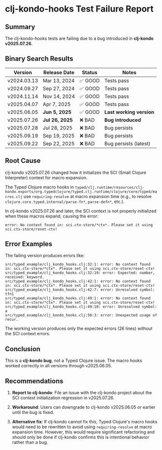 # clj-kondo-hooks Test Failure Report

## Summary

The clj-kondo-hooks tests are failing due to a bug introduced in **clj-kondo v2025.07.26**.

## Binary Search Results

| Version | Release Date | Status | Notes |
|---------|--------------|--------|-------|
| v2024.03.13 | Mar 13, 2024 | ✅ GOOD | Tests pass |
| v2024.09.27 | Sep 27, 2024 | ✅ GOOD | Tests pass |
| v2024.11.14 | Nov 14, 2024 | ✅ GOOD | Tests pass |
| v2025.04.07 | Apr 7, 2025 | ✅ GOOD | Tests pass |
| v2025.06.05 | **Jun 5, 2025** | ✅ GOOD | **Last working version** |
| v2025.07.26 | **Jul 26, 2025** | ❌ BAD | **Bug introduced** |
| v2025.07.28 | Jul 28, 2025 | ❌ BAD | Bug persists |
| v2025.09.19 | Sep 19, 2025 | ❌ BAD | Bug persists |
| v2025.09.22 | Sep 22, 2025 | ❌ BAD | Bug persists (latest) |

## Root Cause

clj-kondo v2025.07.26 changed how it initializes the SCI (Small Clojure Interpreter) context for macro expansion.

The Typed Clojure macro hooks in `typed/clj.runtime/resources/clj-kondo.exports/org.typedclojure/typed.clj.runtime/clojure/core/typed/macros.clj` use `requiring-resolve` at macro expansion time (e.g., to resolve `clojure.core.typed.internal/parse-fn*`, `parse-defn*`, etc.).

In clj-kondo v2025.07.26 and later, the SCI context is not properly initialized when these macros expand, causing the error:

```
error: No context found in: sci.ctx-store/*ctx*. Please set it using sci.ctx-store/reset-ctx!
```

## Error Examples

The failing version produces errors like:

```
src/typed_example/clj_kondo_hooks.clj:32:1: error: No context found in: sci.ctx-store/*ctx*. Please set it using sci.ctx-store/reset-ctx!
src/typed_example/clj_kondo_hooks.clj:32:19: error: Expected: number, received: keyword.
src/typed_example/clj_kondo_hooks.clj:42:1: error: No context found in: sci.ctx-store/*ctx*. Please set it using sci.ctx-store/reset-ctx!
src/typed_example/clj_kondo_hooks.clj:42:7: error: Unresolved symbol: tfn1
src/typed_example/clj_kondo_hooks.clj:49:1: error: No context found in: sci.ctx-store/*ctx*. Please set it using sci.ctx-store/reset-ctx!
src/typed_example/clj_kondo_hooks.clj:49:10: error: Unresolved symbol: a
src/typed_example/clj_kondo_hooks.clj:50:3: error: Unexpected usage of recur.
```

The working version produces only the expected errors (26 lines) without the SCI context errors.

## Conclusion

This is a **clj-kondo bug**, not a Typed Clojure issue. The macro hooks worked correctly in all versions through v2025.06.05.

## Recommendations

1. **Report to clj-kondo**: File an issue with the clj-kondo project about the SCI context initialization regression in v2025.07.26.

2. **Workaround**: Users can downgrade to clj-kondo v2025.06.05 or earlier until the bug is fixed.

3. **Alternative fix**: If clj-kondo cannot fix this, Typed Clojure's macro hooks would need to be rewritten to avoid using `requiring-resolve` at macro expansion time. However, this would require significant refactoring and should only be done if clj-kondo confirms this is intentional behavior rather than a bug.
